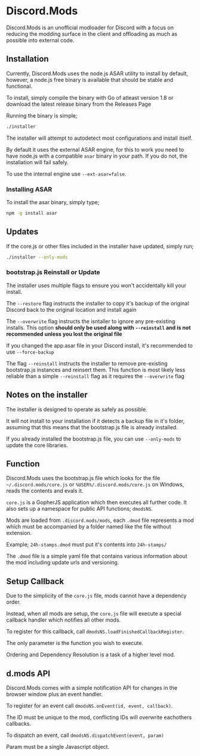 # Discord.Mods

Discord.Mods is an unofficial modloader for Discord with a focus on reducing the
modding surface in the client and offloading as much as possible into external code.

## Installation

Currently, Discord.Mods uses the node.js ASAR utility to install by default, however, a node.js free binary is available that should be stable and functional.

To install, simply compile the binary with Go of atleast version 1.8 or download the latest release binary from the Releases Page

Running the binary is simple;

```bash
./installer
```

The installer will attempt to autodetect most configurations and install itself.

By default it uses the external ASAR engine, for this to work you need to have node.js with
a compatible `asar` binary in your path. If you do not, the installation will fail safely.

To use the internal engine use `--ext-asar=false`.

### Installing ASAR

To install the asar binary, simply type;

```bash
npm -g install asar
```

## Updates

If the core.js or other files included in the installer have updated, simply run;

```bash
./installer --only-mods
```

### bootstrap.js Reinstall or Update

The installer uses multiple flags to ensure you won't accidentally kill your install.

The `--restore` flag instructs the installer to copy it's backup of the original Discord
back to the original location and install again

The `--overwrite` flag instructs the isntaller to ignore any pre-existing installs. This option **should only be used along with `--reinstall` and is not recommended unless you lost the original file**

If you changed the app.asar file in your Discord install, it's recommended to use `--force-backup`

The flag `--reinstall` instructs the installer to remove pre-existing bootstrap.js instances and reinsert them. This function is most likely less reliable than a simple `--reinstall` flag as it requires the `--overwrite` flag

## Notes on the installer

The installer is designed to operate as safely as possible.

It will not install to your installation if it detects a backup file in it's folder, assuming that this means that the bootstrap.js file is already installed.

If you already installed the bootstrap.js file, you can use `--only-mods` to update
the core libraries.

## Function

Discord.Mods uses the bootstrap.js file which looks for the file `~/.discord.mods/core.js`
or `%USER%/.discord.mods/core.js` on Windows, reads the contents and evals it.

`core.js` is a GopherJS application which then executes all further code. It also sets
up a namespace for public API functions; `dmodsNS`.

Mods are loaded from `.discord.mods/mods`, each `.dmod` file represents a mod which must
be accompanied by a folder named like the file without extension.

Example; `24h-stamps.dmod` must put it's contents into `24h-stamps/`

The `.dmod` file is a simple yaml file that contains various information about the mod
including update urls and versioning.

## Setup Callback

Due to the simplicity of the `core.js` file, mods cannot have a dependency order.

Instead, when all mods are setup, the `core.js` file will execute a special
callback handler which notifies all other mods.

To register for this callback, call `dmodsNS.loadFinishedCallbackRegister`.

The only parameter is the function you wish to execute.

Ordering and Dependency Resolution is a task of a higher level mod.

## d.mods API

Discord.Mods comes with a simple notification API for changes in the browser
window plus an event handler.

To register for an event call `dmodsNS.onEvent(id, event, callback)`.

The ID must be unique to the mod, conflicting IDs will overwrite eachothers
callbacks.

To dispatch an event, call `dmodsNS.dispatchEvent(event, param)`

Param must be a single Javascript object.